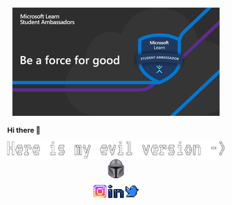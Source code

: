 <p align="center"><img align="center" src="images/giphy-preview.gif"/></p>

### Hi there 👋
<p align="center">
<img align="center" src="images/fnts.svg"height="40" width="571.28">
<a href="https://github.com/cloneumc" target="blank"><img align="center" src="images/Emoji-Blitz-Star-Wars-the-Mandalorian-single.png"height="46.55" width="40" /></a>
</p>

<p align="center">
<a href="https://www.instagram.com/umc25/" target="blank"><img align="center" src="images/instagram.svg"height="30" width="30" /></a>
<a href="https://www.linkedin.com/in/ufuk-mert-%C3%A7elik-7586a9167/" target="blank"><img align="center" src="images/linkedin.svg"height="30" width="35.28" /></a>
<a href="https://twitter.com/umc25" target="blank"> <img align="center" src="images/twitter.svg" height="30" width="30"/></a>
</p>
